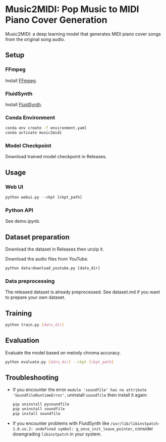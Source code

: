 # Music2MIDI: Pop Music to MIDI Piano Cover Generation

Music2MIDI: a deep learning model that generates MIDI piano cover songs from the original song audio.

## Setup

### FFmpeg

Install [FFmpeg](https://www.ffmpeg.org/download.html).

### FluidSynth

Install [FluidSynth](https://github.com/FluidSynth/fluidsynth/wiki/Download).

### Conda Environment

```bash
conda env create -f environment.yaml
conda activate music2midi
```

### Model Checkpoint

Download trained model checkpoint in Releases.

## Usage

### Web UI

```python
python webui.py --ckpt [ckpt_path]
```

### Python API

See demo.ipynb.

## Dataset preparation

Download the dataset in Releases then unzip it.

Download the audio files from YouTube.

```python
python data/download_youtube.py [data_dir]
```

### Data preprocessing

The released dataset is already preprocessed.
See dataset.md if you want to prepare your own dataset.

## Training

```bash
python train.py [data_dir]
```

## Evaluation

Evaluate the model based on melody chroma accuracy.

```bash
python evaluate.py [data_dir] --ckpt [ckpt_path]
```

## Troubleshooting

- If you encounter the error `module 'soundfile' has no attribute 'SoundFileRuntimeError'`, uninstall `soundfile` then install it again:

  ```bash
  pip uninstall pysoundfile
  pip uninstall soundfile
  pip install soundfile
  ```

- If you encounter problems with FluidSynth like `/usr/lib/libinstpatch-1.0.so.2: undefined symbol: g_once_init_leave_pointer`, consider downgrading `libinstpatch` in your system.
